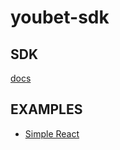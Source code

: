 # youbet-sdk

## SDK

[docs](./packages/youbet-sdk/README.md)

## EXAMPLES

- [Simple React](./examples/simple-react)